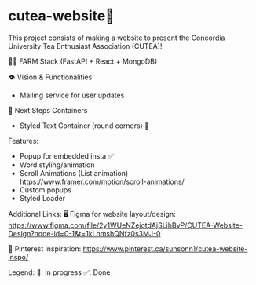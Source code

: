 # cutea-website🍵  
This project consists of making a website to present the Concordia University Tea Enthusiast Association (CUTEA)! 

🧑‍🌾 FARM Stack (FastAPI + React + MongoDB)

👁️ Vision & Functionalities
  - Mailing service for user updates
  
👣  Next Steps
  Containers 
  - Styled Text Container (round corners) 🎯 
  
  Features: 
  - Popup for embedded insta ✅
  - Word styling/animation
  - Scroll Animations (List animation) https://www.framer.com/motion/scroll-animations/
  - Custom popups
  - Styled Loader
  
Additional Links:
🖥️ Figma for website layout/design: https://www.figma.com/file/2y1WUeNZejotdAjSLihBvP/CUTEA-Website-Design?node-id=0-1&t=1kLhmshQNfz0s3MJ-0

🎨 Pinterest inspiration: https://www.pinterest.ca/sunsonn1/cutea-website-inspo/


Legend: 
🎯: In progress 
✅: Done
  
